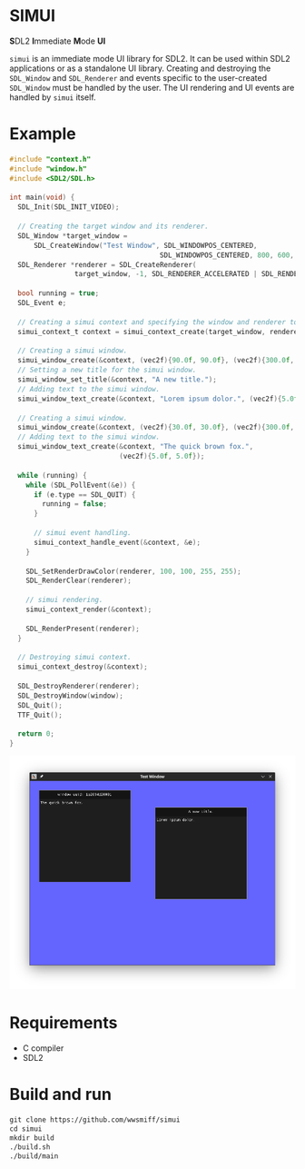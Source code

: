 # SIMUI

**S**DL2 **I**mmediate **M**ode **UI**

`simui` is an immediate mode UI library for SDL2. It can be used within SDL2 applications or as a standalone UI library.
Creating and destroying the `SDL_Window` and `SDL_Renderer` and events specific to the user-created `SDL_Window`
must be handled by the user. The UI rendering and UI events are handled by `simui` itself.

# Example 
```c
#include "context.h"
#include "window.h"
#include <SDL2/SDL.h>

int main(void) {
  SDL_Init(SDL_INIT_VIDEO);

  // Creating the target window and its renderer.
  SDL_Window *target_window =
      SDL_CreateWindow("Test Window", SDL_WINDOWPOS_CENTERED,
                                     SDL_WINDOWPOS_CENTERED, 800, 600, SDL_WINDOW_SHOWN);
  SDL_Renderer *renderer = SDL_CreateRenderer(
                target_window, -1, SDL_RENDERER_ACCELERATED | SDL_RENDERER_PRESENTVSYNC);

  bool running = true;
  SDL_Event e;

  // Creating a simui context and specifying the window and renderer to use.
  simui_context_t context = simui_context_create(target_window, renderer);

  // Creating a simui window.
  simui_window_create(&context, (vec2f){90.0f, 90.0f}, (vec2f){300.0f, 300.0f});
  // Setting a new title for the simui window.
  simui_window_set_title(&context, "A new title.");
  // Adding text to the simui window.
  simui_window_text_create(&context, "Lorem ipsum dolor.", (vec2f){5.0f, 5.0f});

  // Creating a simui window.
  simui_window_create(&context, (vec2f){30.0f, 30.0f}, (vec2f){300.0f, 300.0f});
  // Adding text to the simui window.
  simui_window_text_create(&context, "The quick brown fox.",
                           (vec2f){5.0f, 5.0f}); 

  while (running) {
    while (SDL_PollEvent(&e)) {
      if (e.type == SDL_QUIT) {
        running = false;
      }

      // simui event handling.
      simui_context_handle_event(&context, &e);
    }

    SDL_SetRenderDrawColor(renderer, 100, 100, 255, 255);
    SDL_RenderClear(renderer);

    // simui rendering.
    simui_context_render(&context);

    SDL_RenderPresent(renderer);
  }

  // Destroying simui context.
  simui_context_destroy(&context);

  SDL_DestroyRenderer(renderer);
  SDL_DestroyWindow(window);
  SDL_Quit();
  TTF_Quit();

  return 0;
}
```

![Image not found.](screenshots/screenshot_1.png)

# Requirements
- C compiler
- SDL2

# Build and run
```
git clone https://github.com/wwsmiff/simui
cd simui
mkdir build
./build.sh
./build/main
```

